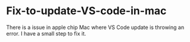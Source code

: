 # Fix-to-update-VS-code-in-mac
There is a issue in apple chip Mac where VS Code update is throwing an error. I have a small step to fix it.
